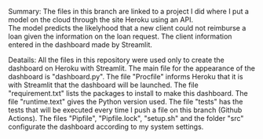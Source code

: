 Summary: 
The files in this branch are linked to a project I did where I put a model on the cloud through the site Heroku using an API.  
The model predicts the likelyhood that a new client could not reimburse a loan given the information on the loan request. The client information entered in the dashboard made by Streamlit.

Deatails:
All the files in this repository were used only to create the dashboard on Heroku with Streamlit.
The main file for the appearance of the dashboard is "dashboard.py". 
The file "Procfile" informs Heroku that it is with Streamlit that the dashboard will be launched.
The file "requirement.txt" lists the packages to install to make this dashboard.
The file "runtime.text" gives the Python version used.
The file "tests" has the tests that will be executed every time I push a file on this branch (Github Actions).
The files "Pipfile", "Pipfile.lock", "setup.sh" and the folder "src" configurate the dashboard according to my system settings.
